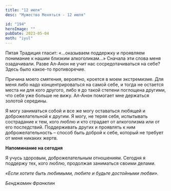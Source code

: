 ```yaml
---
title: "12 июля"
desc: "Мужество Меняться - 12 июля"

id: "194"
heroImage: ""
pubDate: 2023-05-04
moth: "iyul"
---
```


Пятая Традиция гласит: «…оказываем поддержку и проявляем понимание к нашим
близким алкоголикам…» Сначала эти слова меня озадачивали. Разве Ал-Анон не
учит нас сосредотачиваться на себе? Здесь было какое-то противоречие.

Причина моего смятения, вероятно, кроется в моем экстремизме. Для меня либо
надо концентрироваться на самой себе, и тогда не остается места ни для кого
другого, либо я до такой степени поглощена другими, что себя уже больше не
вижу. Ал-Анон помогает мне держаться золотой середины.

Я могу заниматься собой и все же могу оставаться любящей и доброжелательной к
другим. Я могу, не теряя себя, испытывать сострадание к тем, кого люблю и кто
страдает от алкоголизма или от его последствий. Поддерживать других и
проявлять к ним доброжелательность – способ быть доброй к себе, который не
требует от меня никаких жертв.

**Напоминание на сегодня**

Я учусь здоровым, доброжелательным отношениям. Сегодня я поддержу тех, кого
люблю, продолжая заниматься своими делами.

_«Если хотите быть любимыми, любите и будьте достойными любви»._

_Бенджамин Франклин_
